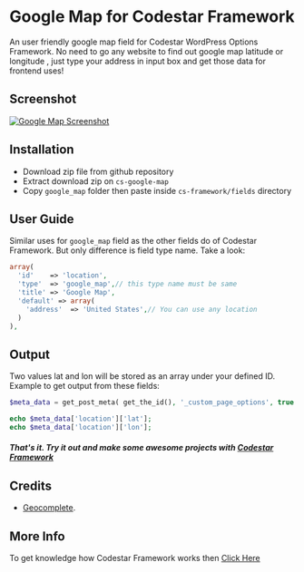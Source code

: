 # Google Map for Codestar Framework
An user friendly google map field for Codestar WordPress Options Framework. No need to go any website to find out google map latitude or longitude , just type your address in input box and get those data for frontend uses!


## Screenshot
[![Google Map Screenshot](https://38082e71eb609cb0105210683e659ec65479e150.googledrive.com/host/0BySyb5N8_B99QmdqOHZTdXZzdzA/google-map.gif)](https://38082e71eb609cb0105210683e659ec65479e150.googledrive.com/host/0BySyb5N8_B99QmdqOHZTdXZzdzA/google-map.gif)

## Installation
* Download zip file from github repository
* Extract download zip on `cs-google-map`
* Copy `google_map` folder then paste inside `cs-framework/fields` directory


## User Guide
Similar uses for `google_map` field as the other fields do of Codestar Framework. But only difference is field type name. Take a look: 
```php
array(
  'id'    => 'location',
  'type'  => 'google_map',// this type name must be same
  'title' => 'Google Map',
  'default' => array(
	'address'  => 'United States',// You can use any location
  )
),
```


## Output
Two values lat and lon will be stored as an array under your defined ID. Example to get output from these fields: 
```php
$meta_data = get_post_meta( get_the_id(), '_custom_page_options', true );

echo $meta_data['location']['lat'];
echo $meta_data['location']['lon'];
```

##### That's it. Try it out and make some awesome projects with [Codestar Framework](http://codestarframework.com/)


## Credits
* [Geocomplete](http://ubilabs.github.com/geocomplete/). 

## More Info
To get knowledge how Codestar Framework works then [Click Here](http://codestarframework.com/documentation/)